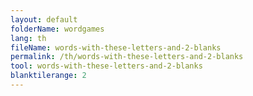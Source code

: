 ```yaml
---
layout: default
folderName: wordgames
lang: th
fileName: words-with-these-letters-and-2-blanks
permalink: /th/words-with-these-letters-and-2-blanks
tool: words-with-these-letters-and-2-blanks
blanktilerange: 2
---
```

